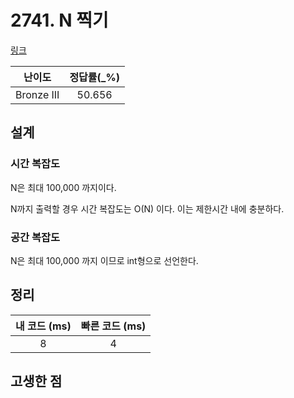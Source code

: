 # 2741. N 찍기

[링크](https://www.acmicpc.net/problem/2741)

|   난이도   | 정답률(\_%) |
| :--------: | :---------: |
| Bronze III |   50.656    |

## 설계

### 시간 복잡도

N은 최대 100,000 까지이다.

N까지 출력할 경우 시간 복잡도는 O(N) 이다. 이는 제한시간 내에 충분하다.

### 공간 복잡도

N은 최대 100,000 까지 이므로 int형으로 선언한다.

## 정리

| 내 코드 (ms) | 빠른 코드 (ms) |
| :----------: | :------------: |
|      8       |       4        |

## 고생한 점
